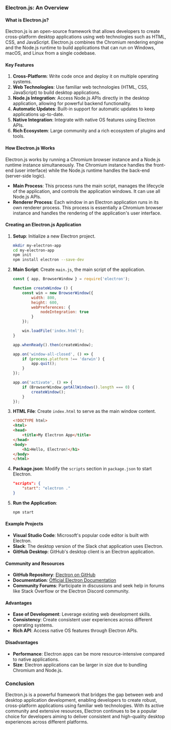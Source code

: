 
### Electron.js: An Overview

#### What is Electron.js?

Electron.js is an open-source framework that allows developers to create cross-platform desktop applications using web technologies such as HTML, CSS, and JavaScript. Electron.js combines the Chromium rendering engine and the Node.js runtime to build applications that can run on Windows, macOS, and Linux from a single codebase.

#### Key Features

1. **Cross-Platform**: Write code once and deploy it on multiple operating systems.
2. **Web Technologies**: Use familiar web technologies (HTML, CSS, JavaScript) to build desktop applications.
3. **Node.js Integration**: Access Node.js APIs directly in the desktop application, allowing for powerful backend functionality.
4. **Automatic Updates**: Built-in support for automatic updates to keep applications up-to-date.
5. **Native Integration**: Integrate with native OS features using Electron APIs.
6. **Rich Ecosystem**: Large community and a rich ecosystem of plugins and tools.

#### How Electron.js Works

Electron.js works by running a Chromium browser instance and a Node.js runtime instance simultaneously. The Chromium instance handles the front-end (user interface) while the Node.js runtime handles the back-end (server-side logic).

- **Main Process**: This process runs the main script, manages the lifecycle of the application, and controls the application windows. It can use all Node.js APIs.
- **Renderer Process**: Each window in an Electron application runs in its own renderer process. This process is essentially a Chromium browser instance and handles the rendering of the application's user interface.

#### Creating an Electron.js Application

1. **Setup**: Initialize a new Electron project.
    ```sh
    mkdir my-electron-app
    cd my-electron-app
    npm init
    npm install electron --save-dev
    ```

2. **Main Script**: Create `main.js`, the main script of the application.
    ```js
    const { app, BrowserWindow } = require('electron');
    
    function createWindow () {
        const win = new BrowserWindow({
            width: 800,
            height: 600,
            webPreferences: {
                nodeIntegration: true
            }
        });

        win.loadFile('index.html');
    }

    app.whenReady().then(createWindow);

    app.on('window-all-closed', () => {
        if (process.platform !== 'darwin') {
            app.quit();
        }
    });

    app.on('activate', () => {
        if (BrowserWindow.getAllWindows().length === 0) {
            createWindow();
        }
    });
    ```

3. **HTML File**: Create `index.html` to serve as the main window content.
    ```html
    <!DOCTYPE html>
    <html>
    <head>
        <title>My Electron App</title>
    </head>
    <body>
        <h1>Hello, Electron!</h1>
    </body>
    </html>
    ```

4. **Package.json**: Modify the `scripts` section in `package.json` to start Electron.
    ```json
    "scripts": {
        "start": "electron ."
    }
    ```

5. **Run the Application**:
    ```sh
    npm start
    ```

#### Example Projects

- **Visual Studio Code**: Microsoft's popular code editor is built with Electron.
- **Slack**: The desktop version of the Slack chat application uses Electron.
- **GitHub Desktop**: GitHub's desktop client is an Electron application.

#### Community and Resources

- **GitHub Repository**: [Electron on GitHub](https://github.com/electron/electron)
- **Documentation**: [Official Electron Documentation](https://www.electronjs.org/docs)
- **Community Forums**: Participate in discussions and seek help in forums like Stack Overflow or the Electron Discord community.

#### Advantages

- **Ease of Development**: Leverage existing web development skills.
- **Consistency**: Create consistent user experiences across different operating systems.
- **Rich API**: Access native OS features through Electron APIs.

#### Disadvantages

- **Performance**: Electron apps can be more resource-intensive compared to native applications.
- **Size**: Electron applications can be larger in size due to bundling Chromium and Node.js.

### Conclusion

Electron.js is a powerful framework that bridges the gap between web and desktop application development, enabling developers to create robust, cross-platform applications using familiar web technologies. With its active community and extensive resources, Electron continues to be a popular choice for developers aiming to deliver consistent and high-quality desktop experiences across different platforms.
